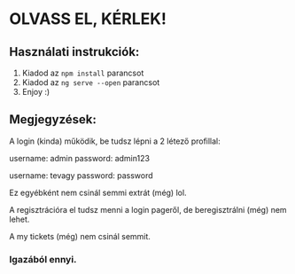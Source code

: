 # OLVASS EL, KÉRLEK!

## Használati instrukciók:

 1. Kiadod az `npm install` parancsot
 2. Kiadod az `ng serve --open` parancsot
 3. Enjoy :)

## Megjegyzések:
A login (kinda) működik, be tudsz lépni a 2 létező profillal:

username: admin
password: admin123

username: tevagy
password: password

Ez egyébként nem csinál semmi extrát (még) lol.

A regisztrációra el tudsz menni a login pageről, de beregisztrálni (még) nem lehet.

A my tickets (még) nem csinál semmit.

### Igazából ennyi.

